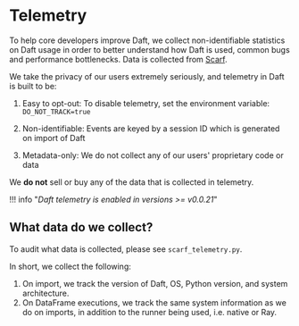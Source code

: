 # Telemetry

To help core developers improve Daft, we collect non-identifiable statistics on Daft usage in order to better understand how Daft is used, common bugs and performance bottlenecks. Data is collected from [Scarf](https://scarf.sh).

We take the privacy of our users extremely seriously, and telemetry in Daft is built to be:

1. Easy to opt-out: To disable telemetry, set the environment variable: `DO_NOT_TRACK=true`

2. Non-identifiable: Events are keyed by a session ID which is generated on import of Daft
3. Metadata-only: We do not collect any of our users' proprietary code or data

We **do not** sell or buy any of the data that is collected in telemetry.

!!! info "*Daft telemetry is enabled in versions >= v0.0.21*"

## What data do we collect?

To audit what data is collected, please see `scarf_telemetry.py`.

In short, we collect the following:

1. On import, we track the version of Daft, OS, Python version, and system architecture.
2. On DataFrame executions, we track the same system information as we do on imports, in addition to the runner being used, i.e. native or Ray.
